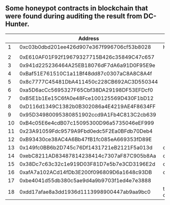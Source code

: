 
Some honeypot contracts in blockchain that were found during auditing the result from DC-Hunter.
-------

|  | Address | Note |
| ------ | ------ | ------ |
| 1 | 0xc03b0dbd201ee426d907e367f996706cf53b8028 | HODLerParadise
| | |
| 2 | 0xE610AF01F92f19679327715B426c35849C47c657 | 
|3| 0x941d225236464A25EB18076dF7dA6a91D0F95E9e |
|4|0xBaf51E761510C1a11Bf48dd87c0307aC8A8C8A4f|
|5|0x8c7777C45481DbA411450c228CB692AC3D550344|
|6|0xa5D6acCc5695327F65Cbf38DA29198DF53EFDcf0|
|7|0xB5E1b1Ee15C6fA0e48Fce100125569D430F1bD12|
|8|0xD116d1349C1382b0B302086a4E4219AE4F8634FF|
|9|0x95D34980095380851902ccd9A1Fb4C813C2cb639|
|10|0xB4c05E6e4cdB07c15095300D96a5735046eEF999|
|11|0x23A91059Fdc9579A9Fbd0edc5F2Ea0BFdb70Deb4|
|12|0xB93430ce38AC4A6Bb47fB1fc085eA669353fD89E|
|13|0x149fc0BB6b2D745c76Df1431721eB2121F5a013d| close-source
|14|0xebC8211AD83487814238414c7307aF87C905b8Aa| close-source
|15|0x38Dc7c63c32c1e919D03F81D7e5b7e3CD3196E2d| close-source
|16|0xafA7a102ACd14fDb3E200f096809D6a1648c93DB| close-source
|17|0xbe4041d55db380c5ae9d4a9b9703f1ed4e7e3888|
|18|0xdd17afae8a3dd1936d1113998900447ab9aa9bc0| the advanced one
